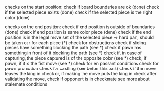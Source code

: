 checks on the start position:
check if board boundaries are ok (done)
check if the selected piece exists (done)
check if the selected piece is the right color (done)

checks on the end position:
check if end position is outside of boundaries (done)
check if end position is same color piece (done)
check if the end position is in the legal move set of the selected piece => hard part, should be taken car for each piece (*)
check for obstructions
	check if sliding pieces have something blocking the path (see *)
	check if pawn has something in front of it blocking the path (see *)
check if, in case of capturing, the piece captured is of the opposite color (see *)
check, if pawn, if it is the fist move (see *)
check for en passant conditions
check for pawn promotion
check for castling (see better this part)
check if the move leaves the king in check or, if making the move puts the king in check
after validating the move, check if opponent is in checkmate
see more about stalemate conditions